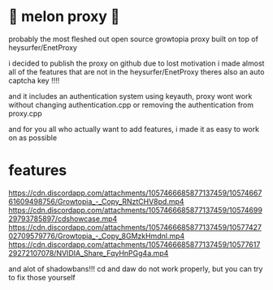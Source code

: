 # 🍉 melon proxy 🍉
probably the most fleshed out open source growtopia proxy
built on top of heysurfer/EnetProxy

i decided to publish the proxy on github due to lost motivation
i made almost all of the features that are not in the heysurfer/EnetProxy
theres also an auto captcha key !!!!

and it includes an authentication system using keyauth, proxy wont work without changing authentication.cpp or removing the authentication from proxy.cpp

and for you all who actually want to add features, i made it as easy to work on as possible

# features
https://cdn.discordapp.com/attachments/1057466685877137459/1057466761609498756/Growtopia_-_Copy_RNztCHV8pd.mp4
https://cdn.discordapp.com/attachments/1057466685877137459/1057469929793785897/cdshowcase.mp4
https://cdn.discordapp.com/attachments/1057466685877137459/1057742702709579776/Growtopia_-_Copy_8GMzkHmdnl.mp4
https://cdn.discordapp.com/attachments/1057466685877137459/1057761729272107078/NVIDIA_Share_FqyHnPGg4a.mp4

and alot of shadowbans!!! cd and daw do not work properly, but you can try to fix those yourself
